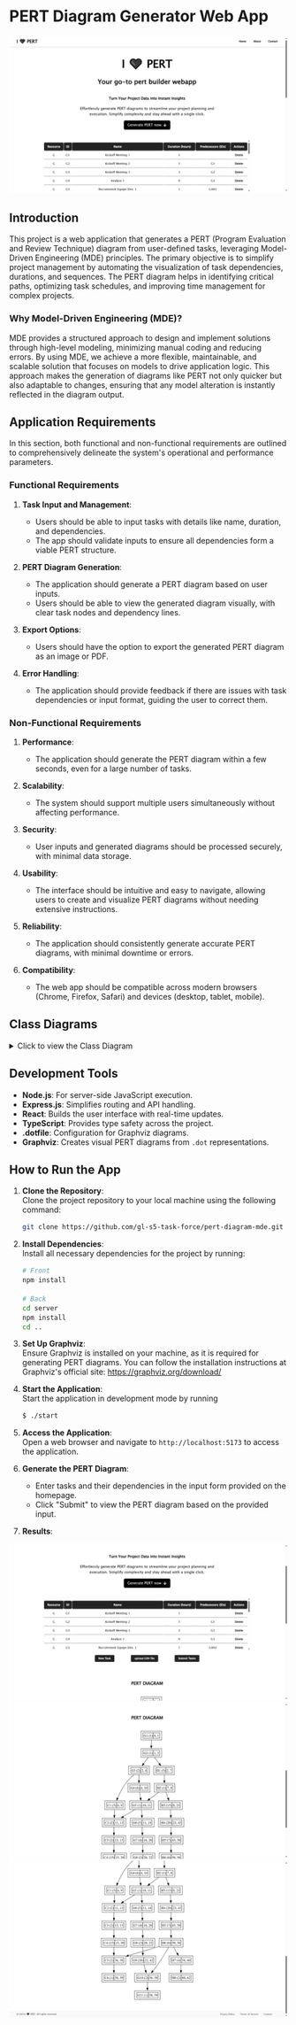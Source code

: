 # PERT Diagram Generator Web App

<img src="results/Screenshot_1.png">

## Introduction

This project is a web application that generates a PERT (Program Evaluation and Review Technique) diagram from user-defined tasks, leveraging Model-Driven Engineering (MDE) principles. The primary objective is to simplify project management by automating the visualization of task dependencies, durations, and sequences. The PERT diagram helps in identifying critical paths, optimizing task schedules, and improving time management for complex projects.

### Why Model-Driven Engineering (MDE)?

MDE provides a structured approach to design and implement solutions through high-level modeling, minimizing manual coding and reducing errors. By using MDE, we achieve a more flexible, maintainable, and scalable solution that focuses on models to drive application logic. This approach makes the generation of diagrams like PERT not only quicker but also adaptable to changes, ensuring that any model alteration is instantly reflected in the diagram output.

## Application Requirements

In this section, both functional and non-functional requirements are outlined to comprehensively delineate the system's operational and performance parameters.

### Functional Requirements

1. **Task Input and Management**:

   - Users should be able to input tasks with details like name, duration, and dependencies.
   - The app should validate inputs to ensure all dependencies form a viable PERT structure.

2. **PERT Diagram Generation**:

   - The application should generate a PERT diagram based on user inputs.
   - Users should be able to view the generated diagram visually, with clear task nodes and dependency lines.

3. **Export Options**:

   - Users should have the option to export the generated PERT diagram as an image or PDF.

4. **Error Handling**:
   - The application should provide feedback if there are issues with task dependencies or input format, guiding the user to correct them.

### Non-Functional Requirements

1. **Performance**:

   - The application should generate the PERT diagram within a few seconds, even for a large number of tasks.

2. **Scalability**:

   - The system should support multiple users simultaneously without affecting performance.

3. **Security**:

   - User inputs and generated diagrams should be processed securely, with minimal data storage.

4. **Usability**:

   - The interface should be intuitive and easy to navigate, allowing users to create and visualize PERT diagrams without needing extensive instructions.

5. **Reliability**:

   - The application should consistently generate accurate PERT diagrams, with minimal downtime or errors.

6. **Compatibility**:
   - The web app should be compatible across modern browsers (Chrome, Firefox, Safari) and devices (desktop, tablet, mobile).

## Class Diagrams

<details>
<summary>Click to view the Class Diagram</summary>

<div align="center">
<img src="out/uml/MMM-CD/Metametamodel.svg">
<p>Meta-metamodel</p>
</div>
<br>

<div align="center">
<img src="out/uml/MM-CD/Metamodel.svg">
<p>Metamodel</p>
</div>
<br>

<div align="center">
<img src="out/uml/class-diagram/CombinedDiagram.svg">
<p>Meta-metamodel & Metamodel</p>
</div>
<br>


</details>

## Development Tools

- **Node.js**: For server-side JavaScript execution.
- **Express.js**: Simplifies routing and API handling.
- **React**: Builds the user interface with real-time updates.
- **TypeScript**: Provides type safety across the project.
- **.dotfile**: Configuration for Graphviz diagrams.
- **Graphviz**: Creates visual PERT diagrams from `.dot` representations.

## How to Run the App

1. **Clone the Repository**:  
   Clone the project repository to your local machine using the following command:

   ```bash
   git clone https://github.com/gl-s5-task-force/pert-diagram-mde.git
   ```

2. **Install Dependencies**:  
   Install all necessary dependencies for the project by running:

   ```bash
   # Front
   npm install

   # Back
   cd server
   npm install
   cd ..
   ```

3. **Set Up Graphviz**:  
   Ensure Graphviz is installed on your machine, as it is required for generating PERT diagrams. You can follow the installation instructions at Graphviz's official site: https://graphviz.org/download/

4. **Start the Application**:  
   Start the application in development mode by running 
   ```bash 
   $ ./start
   ```

5. **Access the Application**:  
   Open a web browser and navigate to `http://localhost:5173` to access the application.

6. **Generate the PERT Diagram**:
   - Enter tasks and their dependencies in the input form provided on the homepage.
   - Click "Submit" to view the PERT diagram based on the provided input.

7. **Results**:

<div align="center">
   <img src="results/Screenshot_2.png">
</div>

<div align="center">
   <img src="results/Screenshot_3.png">
</div>

<div align="center">
   <img src="results/Screenshot_4.png">
</div>